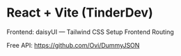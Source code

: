 # React + Vite (TinderDev)

Frontend: daisyUI — Tailwind CSS
Setup Frontend
Routing


Free API: https://github.com/Ovi/DummyJSON